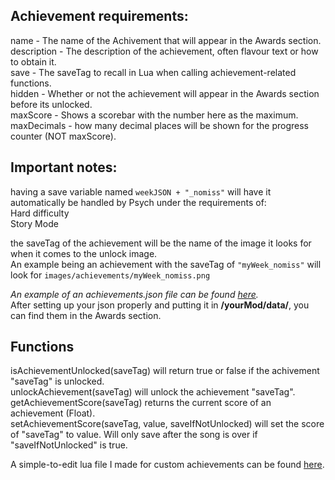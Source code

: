 ## Achievement requirements:
name - The name of the Achivement that will appear in the Awards section.  
description - The description of the achievement, often flavour text or how to obtain it.  
save - The saveTag to recall in Lua when calling achievement-related functions.  
hidden - Whether or not the achievement will appear in the Awards section before its unlocked.  
maxScore - Shows a scorebar with the number here as the maximum.  
maxDecimals - how many decimal places will be shown for the progress counter (NOT maxScore).

## Important notes:
having a save variable named `weekJSON + "_nomiss"` will have it automatically be handled by Psych under the requirements of:  
Hard difficulty  
Story Mode  

the saveTag of the achievement will be the name of the image it looks for when it comes to the unlock image.  
An example being an achievement with the saveTag of `"myWeek_nomiss"` will look for `images/achievements/myWeek_nomiss.png`

*An example of an achievements.json file can be found [here](../examples/achievements.json).*  
After setting up your json properly and putting it in **/yourMod/data/**, you can find them in the Awards section.

## Functions

isAchievementUnlocked(saveTag) will return true or false if the achivement "saveTag" is unlocked.  
unlockAchievement(saveTag) will unlock the achievement "saveTag".  
getAchievementScore(saveTag) returns the current score of an achievement (Float).  
setAchievementScore(saveTag, value, saveIfNotUnlocked) will set the score of "saveTag" to value. Will only save after the song is over if "saveIfNotUnlocked" is true.

A simple-to-edit lua file I made for custom achievements can be found [here](../examples/sampleAchieve.lua).